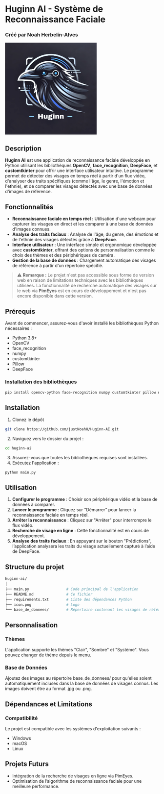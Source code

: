 # Huginn AI - Système de Reconnaissance Faciale

### Créé par Noah Herbelin-Alves

<img src="icon.png" alt="Huginn AI Logo" width="300"/>

## Description

**Huginn AI** est une application de reconnaissance faciale développée en Python utilisant les bibliothèques **OpenCV**, **face_recognition**, **DeepFace**, et **customtkinter** pour offrir une interface utilisateur intuitive. Le programme permet de détecter des visages en temps réel à partir d'un flux vidéo, d'analyser des traits spécifiques (comme l'âge, le genre, l'émotion et l'ethnie), et de comparer les visages détectés avec une base de données d'images de référence.

## Fonctionnalités

- **Reconnaissance faciale en temps réel** : Utilisation d'une webcam pour capturer les visages en direct et les comparer à une base de données d'images connues.
- **Analyse des traits faciaux** : Analyse de l'âge, du genre, des émotions et de l'ethnie des visages détectés grâce à **DeepFace**.
- **Interface utilisateur** : Une interface simple et ergonomique développée avec **customtkinter**, offrant des options de personnalisation comme le choix des thèmes et des périphériques de caméra.
- **Gestion de la base de données** : Chargement automatique des visages de référence à partir d'un répertoire spécifié.

> ⚠️ **Remarque :** Le projet n'est pas accessible sous forme de version web en raison de limitations techniques avec les bibliothèques utilisées. La fonctionnalité de recherche automatique des visages sur le web via **PimEyes** est en cours de développement et n'est pas encore disponible dans cette version.

## Prérequis

Avant de commencer, assurez-vous d'avoir installé les bibliothèques Python nécessaires :

- Python 3.8+
- OpenCV
- face_recognition
- numpy
- customtkinter
- Pillow
- DeepFace

### Installation des bibliothèques

```bash
pip install opencv-python face-recognition numpy customtkinter pillow deepface
```

## Installation

1. Clonez le dépôt
```bash
git clone https://github.com/justNoahH/Huginn-AI.git
```
2. Naviguez vers le dossier du projet :
```bash
cd huginn-ai
```
3. Assurez-vous que toutes les bibliothèques requises sont installées.
4. Exécutez l'application :
```bash
python main.py
```

## Utilisation

1. **Configurer le programme** : Choisir son périphérique vidéo et la base de données à comparer.
2. **Lancer le programme** : Cliquez sur "Démarrer" pour lancer la reconnaissance faciale en temps réel.
3. **Arrêter la reconnaissance** : Cliquez sur "Arrêter" pour interrompre le flux vidéo.
4. **Recherche de visage en ligne** : Cette fonctionnalité est en cours de développement.
5. **Analyse des traits faciaux** : En appuyant sur le bouton "Prédictions", l’application analysera les traits du visage actuellement capturé à l’aide de DeepFace.

## Structure du projet

```bash
huginn-ai/
│
├── main.py                 # Code principal de l'application
├── README.md               # Ce fichier
├── requirements.txt        # Liste des dépendances Python
├── icon.png                # Logo
└── base_de_donnees/        # Répertoire contenant les visages de référence
```

## Personnalisation
### Thèmes
L'application supporte les thèmes "Clair", "Sombre" et "Système". Vous pouvez changer de thème depuis le menu.

### Base de Données
Ajoutez des images au répertoire base_de_donnees/ pour qu'elles soient automatiquement incluses dans la base de données de visages connus. Les images doivent être au format .jpg ou .png.

## Dépendances et Limitations
### Compatibilité
Le projet est compatible avec les systèmes d'exploitation suivants :

- Windows
- macOS
- Linux

## Projets Futurs
- Intégration de la recherche de visages en ligne via PimEyes.
- Optimisation de l’algorithme de reconnaissance faciale pour une meilleure performance.
